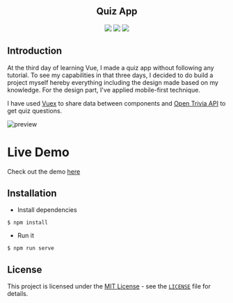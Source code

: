 <div align="center">
<h2>Quiz App</h2>
<img src="https://img.shields.io/badge/build-passing-green.svg">
<img src="https://img.shields.io/badge/license-MIT-green.svg">
<a href="https://patreon.com/phemus"><img src="https://camo.githubusercontent.com/93e5d9cc433f49122b0b4ea81910cc91ed82aef9/68747470733a2f2f696f6e69636162697a61752e6769746875622e696f2f6261646765732f70617472656f6e2e737667"></a>
</div>

## Introduction
At the third day of learning Vue, I made a quiz app without following any tutorial. To see my capabilities in that three days, I decided to do build a project myself hereby everything including the design made based on my knowledge. For the design part, I've applied mobile-first technique.

I have used [Vuex](https://www.npmjs.com/package/vuex) to share data between components and [Open Trivia API](https://opentdb.com/) to get quiz questions.

![preview](https://i.ibb.co/9VNSZgb/Ekran-g-r-nt-s-2020-11-10-122412.jpg)

# Live Demo

Check out the demo [here](https://aykutsarac.github.io/vuequiz/)

## Installation
- Install dependencies
```
$ npm install
```
- Run it
```
$ npm run serve
```

## **License**

This project is licensed under the [MIT License](https://opensource.org/licenses/MIT) - see the [`LICENSE`](https://github.com/AykutSarac/vue-quizapp/blob/master/LICENSE) file for details.